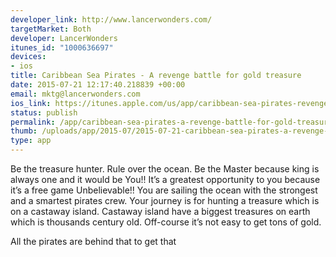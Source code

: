 ```yaml
--- 
developer_link: http://www.lancerwonders.com/
targetMarket: Both
developer: LancerWonders
itunes_id: "1000636697"
devices: 
- ios
title: Caribbean Sea Pirates - A revenge battle for gold treasure
date: 2015-07-21 12:17:40.218839 +00:00
email: mktg@lancerwonders.com
ios_link: https://itunes.apple.com/us/app/caribbean-sea-pirates-revenge/id1000636697?mt=8
status: publish
permalink: /app/caribbean-sea-pirates-a-revenge-battle-for-gold-treasure
thumb: /uploads/app/2015-07/2015-07-21-caribbean-sea-pirates-a-revenge-battle-for-gold-treasure.jpg
type: app
---
```


Be the treasure hunter.
Rule over the ocean. Be the Master because king is always one and it would be You!!
It’s a greatest opportunity to you because it’s a free game Unbelievable!!
You are sailing the ocean with the strongest and a smartest pirates crew.
Your journey is for hunting a treasure which is on a castaway island. Castaway island have a biggest treasures on earth which is thousands century old. Off-course it’s not easy to get tons of gold.

All the pirates are behind that to get that 
